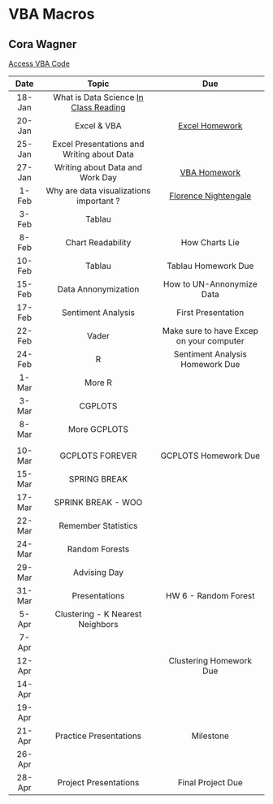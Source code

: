 # VBA Macros
## Cora Wagner

[Access VBA Code](https://github.com/CoraWagner/VBA/blob/4c92d580e2708a17d2b36338adc8a5b30a6afc44/MacrosCode)



|    Date    |                            Topic                           |                                                                 Due                                                                  |
|:----------:|:----------------------------------------------------------:|:-----------------------------------------------------------------------------------------------------------------------------------:|
|   18-Jan   |                   What   is Data Science [In Class Reading](http://jse.amstat.org/v23n2/witmer.pdf)                   |                                                                                                                                      |
|   20-Jan   |                            Excel & VBA                            |                                                             [Excel Homework](https://docs.google.com/document/d/1g8eOYNe9sDmrstRgvFRZBskxjaIaD7Za4lFXSgPPkVw/edit)                                                            |
|   25-Jan   |                    Excel Presentations and Writing about Data                    |                                                                                                                                      |
|   27-Jan   |                          Writing about Data and Work Day                          |                                                              [VBA Homework](https://docs.google.com/document/d/1bTkmUon_Kq6_DupNw2Szh-T4rFGqzeA2aIIBy7m1yhk/edit)                                                             |
|    1-Feb   |           Why are data visualizations important ?          |                                                 [Florence Nightengale](https://docs.google.com/forms/d/1FBgScIpV9Vpa-jb1nlWuoCqOxFE7v5SmQtacpFHpIq8/edit)                                                 |
|    3-Feb   |                           Tablau                           |                                                                                                                                      |
|    8-Feb   |                   Chart Readability                   |                                          How Charts Lie                                         |
|   10-Feb   |                          Tablau                          |                                                             Tablau Homework Due                                                           |
|   15-Feb   |                          Data Annonymization                          |                                                     How to UN-Annonymize Data                                                    |
|   17-Feb   |                           Sentiment Analysis                         |                                                          First Presentation                                                |
|   22-Feb   |                              Vader                                    |                                            Make sure to have Excep on your computer                                            |
|   24-Feb   |                          R                          |                                                           Sentiment Analysis Homework Due                                                            |
|    1-Mar   |           More R           |                                                                                                                                                                      |
|    3-Mar   |                          CGPLOTS                          |                                                                                                                                      |
|    8-Mar   |                            More GCPLOTS                           |                                                        
    |
|   10-Mar   |                   GCPLOTS FOREVER                   |                                                                 GCPLOTS Homework Due                                                      |
|   15-Mar   |                        SPRING BREAK                        |                                                                                                                                      |
|   17-Mar   |                        SPRINK BREAK - WOO                    |                                                                                                                                      |
|   22-Mar   |                        Remember Statistics                       |                                                                                                                                      |
|   24-Mar   |                              Random Forests                              |                                                                                                                                      |
|   29-Mar   |                        Advising Day                        |                                                                                                                                      |
|   31-Mar   |                          Presentations                                  |                                                         HW 6 - Random Forest                                                         |
|    5-Apr   |              Clustering - K Nearest Neighbors              |                                                                                                                                      |
|    7-Apr   |                                                            |                                |
|   12-Apr   |                                                            |                                                                     Clustering Homework Due                                                                 |
|   14-Apr   |                                                            |                                                                                                                                       |
|   19-Apr   |                                                            |                                                                                                                                      |
|   21-Apr   |                             Practice Presentations                               |                                                 Milestone                                                                                     |
|   26-Apr   |                                                            |                                                                                                                                      |
|   28-Apr   |                      Project Presentations                                      |                                          Final Project Due                                                                                            |
